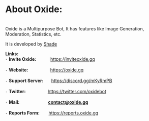 
# __**About Oxide:**__
<br>
Oxide is a Multipurpose Bot, It has features like Image Generation, Moderation, Statistics, etc.
</br>

It is developed by [Shade](https://github.com/Soham-Suvarna)

**Links:**
<br>
`-` __Invite Oxide:__          ⠀⠀⠀⠀https://inviteoxide.gq
</br>
<br>
`-` __Website:__              ⠀⠀⠀⠀⠀ ⠀https://oxide.gq
</br>
<br>
`-` __Support Server:__       ⠀⠀https://discord.gg/mKyRmPB
</br>
<br>
`-` __Twitter:__              ⠀⠀⠀⠀⠀ ⠀https://twitter.com/oxidebot
</br>
<br>
`-` __Mail:__               ⠀⠀⠀⠀⠀⠀⠀⠀ **contact@oxide.gq**
</br>
<br>
`-` __Reports Form:__        ⠀  ⠀https://reports.oxide.gq
</br>
